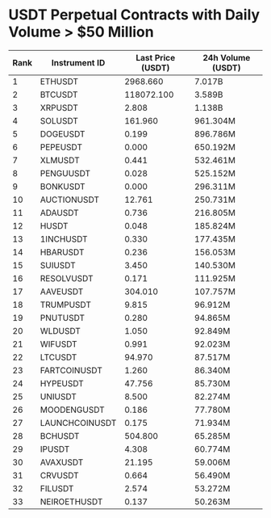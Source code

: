 # USDT Perpetual Contracts with Daily Volume > $50 Million

| Rank | Instrument ID | Last Price (USDT) | 24h Volume (USDT) |
|------|---------------|-------------------|-------------------|
| 1 | ETHUSDT | 2968.660 | 7.017B |
| 2 | BTCUSDT | 118072.100 | 3.589B |
| 3 | XRPUSDT | 2.808 | 1.138B |
| 4 | SOLUSDT | 161.960 | 961.304M |
| 5 | DOGEUSDT | 0.199 | 896.786M |
| 6 | PEPEUSDT | 0.000 | 650.192M |
| 7 | XLMUSDT | 0.441 | 532.461M |
| 8 | PENGUUSDT | 0.028 | 525.152M |
| 9 | BONKUSDT | 0.000 | 296.311M |
| 10 | AUCTIONUSDT | 12.761 | 250.731M |
| 11 | ADAUSDT | 0.736 | 216.805M |
| 12 | HUSDT | 0.048 | 185.824M |
| 13 | 1INCHUSDT | 0.330 | 177.435M |
| 14 | HBARUSDT | 0.236 | 156.053M |
| 15 | SUIUSDT | 3.450 | 140.530M |
| 16 | RESOLVUSDT | 0.171 | 111.925M |
| 17 | AAVEUSDT | 304.010 | 107.757M |
| 18 | TRUMPUSDT | 9.815 | 96.912M |
| 19 | PNUTUSDT | 0.280 | 94.865M |
| 20 | WLDUSDT | 1.050 | 92.849M |
| 21 | WIFUSDT | 0.991 | 92.023M |
| 22 | LTCUSDT | 94.970 | 87.517M |
| 23 | FARTCOINUSDT | 1.260 | 86.340M |
| 24 | HYPEUSDT | 47.756 | 85.730M |
| 25 | UNIUSDT | 8.500 | 82.274M |
| 26 | MOODENGUSDT | 0.186 | 77.780M |
| 27 | LAUNCHCOINUSDT | 0.175 | 71.934M |
| 28 | BCHUSDT | 504.800 | 65.285M |
| 29 | IPUSDT | 4.308 | 60.774M |
| 30 | AVAXUSDT | 21.195 | 59.006M |
| 31 | CRVUSDT | 0.664 | 56.490M |
| 32 | FILUSDT | 2.574 | 53.272M |
| 33 | NEIROETHUSDT | 0.137 | 50.263M |
